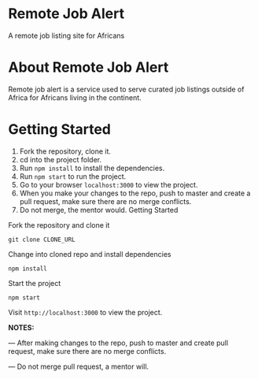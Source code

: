 # Remote Job Alert
A remote job listing site for Africans

# About Remote Job Alert
Remote job alert is a service used to serve curated job listings outside of Africa for Africans living in the continent.

# Getting Started
1. Fork the repository, clone it.
2. cd into the project folder.
3. Run `npm install` to install the dependencies.
4. Run `npm start` to run the project.
5. Go to your browser `localhost:3000` to view the project.
6. When you make your changes to the repo, push to master and create a pull request, make sure there are no merge conflicts.
7. Do not merge, the mentor would.
 Getting Started

Fork the repository and clone it
```
git clone CLONE_URL
```

Change into cloned repo and install dependencies
```
npm install
```

Start the project
```
npm start
```

Visit `http://localhost:3000` to view the project.

**NOTES:**

&mdash; After making changes to the repo, push to master and create pull request, make sure there are no merge conflicts.

&mdash; Do not merge pull request, a mentor will.

